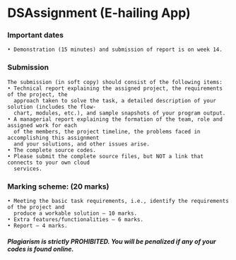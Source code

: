 # DSAssignment (E-hailing App)

### Important dates
```
• Demonstration (15 minutes) and submission of report is on week 14.
```

### Submission
```
The submission (in soft copy) should consist of the following items:
• Technical report explaining the assigned project, the requirements of the project, the
  approach taken to solve the task, a detailed description of your solution (includes the flow-
  chart, modules, etc.), and sample snapshots of your program output.
• A managerial report explaining the formation of the team, role and assigned work for each
  of the members, the project timeline, the problems faced in accomplishing this assignment
  and your solutions, and other issues arise.
• The complete source codes.
• Please submit the complete source files, but NOT a link that connects to your own cloud
  services.
```
  
### Marking scheme: (20 marks)
```
• Meeting the basic task requirements, i.e., identify the requirements of the project and
  produce a workable solution – 10 marks.
• Extra features/functionalities – 6 marks.
• Report – 4 marks.
```

##### Plagiarism is strictly PROHIBITED. You will be penalized if any of your codes is found online.
